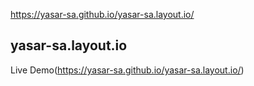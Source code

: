 https://yasar-sa.github.io/yasar-sa.layout.io/

## yasar-sa.layout.io

Live Demo(https://yasar-sa.github.io/yasar-sa.layout.io/)
